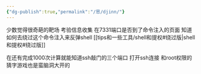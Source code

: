 ```yaml
---
{"dg-publish":true,"permalink":"/思/djinn/"}
---
```



少数觉得很奇葩的靶场 考验信息收集 在7331端口是否到了命令注入的页面 知道如何去绕过这个命令注入来反弹shell
[[tips和一些工具/shell和提权#绕过版\|shell和提权#绕过版]]

在还有完成1000次计算就能知道ssh敲门的三个端口 打开ssh连接 和root权限的猜字游戏也是蛮脑洞大开的